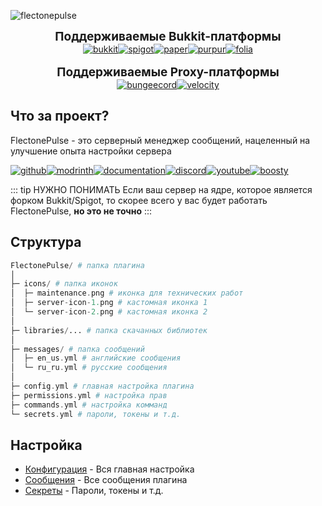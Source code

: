 ![flectonepulse](/flectonepulse.png)


<div class="center-row" style="font-size: 19px; font-weight: bold;">
    Поддерживаемые Bukkit-платформы
</div>
<div class="center-row">
    <a href="https://www.spigotmc.org/"><img src="/bukkit.svg" alt="bukkit" class="hover-brightness"></a>
    <a href="https://www.spigotmc.org/"><img src="/spigot.svg" alt="spigot" class="hover-brightness"></a>
    <a href="https://papermc.io/"><img src="/paper.svg" alt="paper" class="hover-brightness"></a>
    <a href="https://purpurmc.org/"><img src="/purpur.svg" alt="purpur" class="hover-brightness"></a>
    <a href="https://papermc.io/software/folia"><img src="/folia.svg" alt="folia" class="hover-brightness"></a>
</div>

<br>

<div class="center-row" style="font-size: 19px; font-weight: bold;">
    Поддерживаемые Proxy-платформы
</div>
<div class="center-row">
    <a href="https://www.spigotmc.org/wiki/bungeecord/"><img src="/bungeecord.svg" alt="bungeecord" class="hover-brightness"></a>
    <a href="https://papermc.io/software/velocity"><img src="/velocity.svg" alt="velocity" class="hover-brightness"></a>
</div>

## Что за проект?

FlectonePulse - это серверный менеджер сообщений, нацеленный на улучшение опыта настройки сервера

<div class="center-row" style="justify-content: left;">
    <a href="https://github.com/flectone/FlectonePulse"><img src="/github.svg" alt="github" class="hover-brightness"></a>
    <a href="https://modrinth.com/plugin/flectonepulse"><img src="/modrinth.svg" alt="modrinth" class="hover-brightness"></a>
    <a href="https://flectone.net/pulse/docs/en/"><img src="/documentation.svg" alt="documentation" class="hover-brightness"></a>
    <a href="https://discord.flectone.net/"><img src="/discord.svg" alt="discord" class="hover-brightness"></a>
    <a href="https://www.youtube.com/@thefaser"><img src="/youtube.svg" alt="youtube" class="hover-brightness"></a>
    <a href="https://boosty.to/thefaser"><img src="/boosty.svg" alt="boosty" class="hover-brightness"></a>
</div>

::: tip НУЖНО ПОНИМАТЬ
Если ваш сервер на ядре, которое является форком Bukkit/Spigot, то скорее всего у вас будет работать FlectonePulse, **но это не точно**
:::



## Структура
```php
FlectonePulse/ # папка плагина
│
├─ icons/ # папка иконок
│  ├─ maintenance.png # иконка для технических работ
│  ├─ server-icon-1.png # кастомная иконка 1
│  └─ server-icon-2.png # кастомная иконка 2
│
├─ libraries/... # папка скачанных библиотек
│
├─ messages/ # папка сообщений
│  ├─ en_us.yml # английские сообщения
│  └─ ru_ru.yml # русские сообщения
│
├─ config.yml # главная настройка плагина
├─ permissions.yml # настройка прав
├─ commands.yml # настройка комманд
└─ secrets.yml # пароли, токены и т.д.
```

## Настройка
- [Конфигурация](/ru/config/) - Вся главная настройка
- [Сообщения](/ru/messages/) - Все сообщения плагина
- [Секреты](/ru/secrets/) - Пароли, токены и т.д.


<style>
.center-row {
    display: flex;
    justify-content: center;
    flex-wrap: wrap;
}

.hover-brightness:hover {
    filter: brightness(1.2); /* Увеличивает яркость на 20% */
    transition: 0.3s; /* Плавный переход */
}
</style>